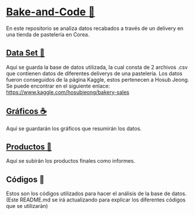 # [Bake-and-Code :croissant:](https://beitey.github.io/Bake-and-Code/ "Bake and Code Page")

En este repositorio se analiza datos recabados a través de un delivery en una tienda de pastelería en Corea.

## [Data Set :pretzel:](https://www.kaggle.com/hosubjeong/bakery-sales)

Aquí se guarda la base de datos utilizada, la cual consta de 2 archivos .csv que contienen datos de diferentes deliverys de una pastelería. Los datos fueron conseguidos de la página Kaggle, estos pertenecen a Hosub Jeong. Se puede encontrar en el siguiente enlace: <https://www.kaggle.com/hosubjeong/bakery-sales>

## [Gráficos :coffee:](https://beitey.github.io/Bake-and-Code/Graficos/ "Graphics")

Aquí se guardarán los gráficos que resumirán los datos.

## [Productos :cookie:](https://beitey.github.io/Bake-and-Code/Productos/ "Productos")

Aquí se subirán los productos finales como informes.

## Códigos :bagel:

Estos son los códigos utilizados para hacer el análisis de la base de datos. (Este README.md se irá actualizando para explicar los diferentes códigos que se utilizarán)
